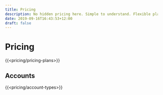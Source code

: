 ```yaml
---
title: Pricing
description: No hidden pricing here. Simple to understand. Flexible plans. Cancel anytime.
date: 2019-09-16T16:43:53+12:00
draft: false
---
```


# Pricing

{{<pricing/pricing-plans>}}


## Accounts

{{<pricing/account-types>}}
